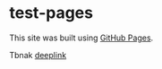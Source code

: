 # test-pages

This site was built using [GitHub Pages](https://pages.github.com/).

Tbnak [deeplink](tinkoffbank://Main/TravelsWebFlight)
